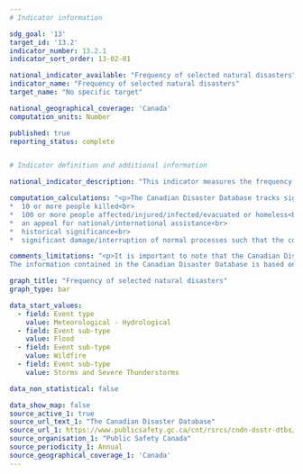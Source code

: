 ```yaml
---
# Indicator information

sdg_goal: '13'
target_id: '13.2'
indicator_number: 13.2.1
indicator_sort_order: 13-02-01

national_indicator_available: "Frequency of selected natural disasters"
indicator_name: "Frequency of selected natural disasters"
target_name: "No specific target"

national_geographical_coverage: 'Canada'
computation_units: Number

published: true
reporting_status: complete


# Indicator definition and additional information

national_indicator_description: "This indicator measures the frequency of selected natural disasters as defined by the Canadian Disaster Database."

computation_calculations: "<p>The Canadian Disaster Database tracks significant disaster events that conform to the Emergency Management Framework for Canada's definition of a disaster and meet one or more of the following criteria:<br> 
*  10 or more people killed<br> 
*  100 or more people affected/injured/infected/evacuated or homeless<br> 
*  an appeal for national/international assistance<br> 
*  historical significance<br> 
*  significant damage/interruption of normal processes such that the community affected cannot recover on its own. <em>(Public Safety Canada)</em></p>"

comments_limitations: "<p>It is important to note that the Canadian Disaster Database may not be suitable for comparative analysis because of differences in jurisdictional responsibilities, the type of data that is available, and how it is collected and used over time.<br><br>
The information contained in the Canadian Disaster Database is based on information that is sourced from outside parties and may not be accurate and should therefore be interpreted with caution. <em>(Public Safety Canada)</em></p>"

graph_title: "Frequency of selected natural disasters"
graph_type: bar

data_start_values:
  - field: Event type
    value: Meteorological - Hydrological
  - field: Event sub-type
    value: Flood
  - field: Event sub-type
    value: Wildfire
  - field: Event sub-type
    value: Storms and Severe Thunderstorms

data_non_statistical: false

data_show_map: false
source_active_1: true
source_url_text_1: "The Canadian Disaster Database"
source_url_1: https://www.publicsafety.gc.ca/cnt/rsrcs/cndn-dsstr-dtbs/index-en.aspx
source_organisation_1: "Public Safety Canada"
source_periodicity_1: Annual
source_geographical_coverage_1: 'Canada'
---
```

